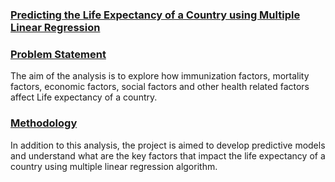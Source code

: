 ### <ins>Predicting the Life Expectancy of a Country using Multiple Linear Regression

 ### <ins> Problem Statement
The aim of the analysis is to explore how immunization factors, mortality factors, economic factors, social factors and other health related factors affect Life expectancy of a country.

 ### <ins> Methodology
 
In addition to this analysis, the project is aimed to develop predictive models and understand what are the key factors that impact the life expectancy of a country using multiple linear regression algorithm.

